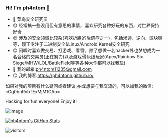 ### Hi! I'm ph4ntom 👋

- 👻 菜鸟安全研究员
- 😓 经常搞一些没用但有意思的事情，喜欢研究各种好玩的东西，对世界保持好奇
- 😊 涉及的安全领域比较杂(喜欢折腾的后遗症之一)，包括渗透、逆向、区块链等，现正专注于二进制安全&Linux/Android Kernel安全研究
- 😊 闲暇时喜欢做交易、打游戏、看番，除了想做一名hacker外也梦想成为一名合格的交易员(正在努力)以及游戏骨灰级玩家(Apex/Rainbow Six Siege/MHW/LOL/BattleField等等各种大作都可以找我玩)
- 💬 我的邮箱:ph4ntom11235@gmail.com
- 😜 我的博客:https://ph4ntonn.github.io/

如果对我的项目有什么疑问或者建议,亦或想要与我交流的，可以加我的微信: cGg0bnRvbTExMjM1OAo=

Hacking for fun everyone! Enjoy it!

![image](https://user-images.githubusercontent.com/45198234/175779608-1d17a033-1243-42a7-aca8-2f039a1246dc.png)

[![ph4ntom's GitHub Stats](https://github-readme-stats.vercel.app/api?username=ph4ntonn&show_icons=true&hide_title=true)](https://github.com/ph4ntonn)

![visitors](https://visitor-badge.laobi.icu/badge?page_id=ph4ntom)
